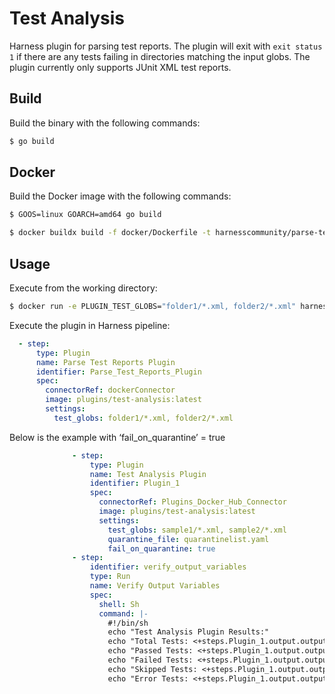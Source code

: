 # Test Analysis

Harness plugin for parsing test reports. The plugin will exit with `exit status 1` if there are any tests failing in directories matching the input globs. The plugin currently only supports JUnit XML test reports.

## Build

Build the binary with the following commands:

```sh
$ go build
```

## Docker

Build the Docker image with the following commands:

```sh
$ GOOS=linux GOARCH=amd64 go build

$ docker buildx build -f docker/Dockerfile -t harnesscommunity/parse-test-reports:latest --platform=linux/amd64 --load .
```

## Usage

Execute from the working directory:
```sh
$ docker run -e PLUGIN_TEST_GLOBS="folder1/*.xml, folder2/*.xml" harnesscommunity/parse-test-reports:latest
```

Execute the plugin in Harness pipeline:
```yaml
  - step:
      type: Plugin
      name: Parse Test Reports Plugin
      identifier: Parse_Test_Reports_Plugin
      spec:
        connectorRef: dockerConnector
        image: plugins/test-analysis:latest
        settings:
          test_globs: folder1/*.xml, folder2/*.xml
```

Below is the example with ‘fail_on_quarantine’ = true
```yaml
              - step:
                  type: Plugin
                  name: Test Analysis Plugin
                  identifier: Plugin_1
                  spec:
                    connectorRef: Plugins_Docker_Hub_Connector
                    image: plugins/test-analysis:latest
                    settings:
                      test_globs: sample1/*.xml, sample2/*.xml
                      quarantine_file: quarantinelist.yaml
                      fail_on_quarantine: true
              - step:
                  identifier: verify_output_variables
                  type: Run
                  name: Verify Output Variables
                  spec:
                    shell: Sh
                    command: |-
                      #!/bin/sh
                      echo "Test Analysis Plugin Results:"
                      echo "Total Tests: <+steps.Plugin_1.output.outputVariables.TOTAL_TESTS>"
                      echo "Passed Tests: <+steps.Plugin_1.output.outputVariables.PASSED_TESTS>"
                      echo "Failed Tests: <+steps.Plugin_1.output.outputVariables.FAILED_TESTS>"
                      echo "Skipped Tests: <+steps.Plugin_1.output.outputVariables.SKIPPED_TESTS>"
                      echo "Error Tests: <+steps.Plugin_1.output.outputVariables.ERROR_TESTS>"
```
